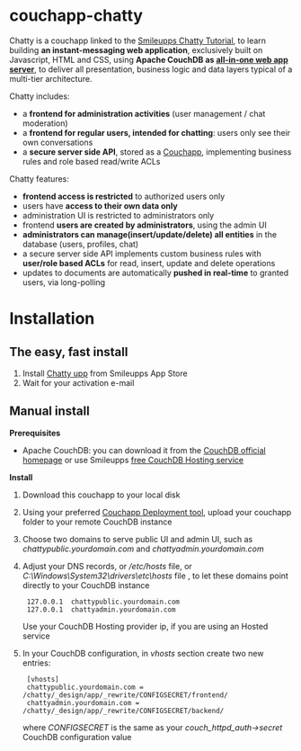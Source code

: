 # couchapp-chatty

Chatty is a couchapp linked to the [Smileupps Chatty Tutorial](https://www.smileupps/couchapp-tutorial-chatty), to learn building **an instant-messaging web application**, exclusively built on Javascript, HTML and CSS, using **Apache CouchDB as [all-in-one web app server](https://www.smileupps/couchdb-all-in-one-web-app-server)**, to deliver all presentation, business logic and data layers typical of a multi-tier architecture.

Chatty includes:

* a **frontend for administration activities** (user management / chat moderation)
* a **frontend for regular users, intended for chatting**: users only see their own conversations
* a **secure server side API**, stored as a [Couchapp](https://www.smileupps.com/couchapps), implementing business rules and role based read/write ACLs

Chatty features:

* **frontend access is restricted** to authorized users only
* users have **access to their own data only**
* administration UI is restricted to administrators only
* frontend **users are created by administrators**, using the admin UI
* **administrators can manage(insert/update/delete) all entities** in the database (users, profiles, chat)
* a secure server side API implements custom business rules with **user/role based ACLs** for read, insert, update and delete operations
* updates to documents are automatically **pushed in real-time** to granted users, via long-polling

# Installation

## The easy, fast install

1. Install [Chatty upp](https://www.smileupps.com/store/apps/chatty-couchapp-tutorial) from Smileupps App Store
2. Wait for your activation e-mail 

## Manual install

**Prerequisites**

* Apache CouchDB: you can download it from the [CouchDB official homepage](http://couchdb.apache.org) or use Smileupps [free CouchDB Hosting service](https://www.smileupps.com/couchdb-hosting)

**Install**

1. Download this couchapp to your local disk
2. Using your preferred [Couchapp Deployment tool](https://www.smileupps.com/wiki), upload your couchapp folder to your remote CouchDB instance
3. Choose two domains to serve public UI and admin UI, such as *chattypublic.yourdomain.com* and *chattyadmin.yourdomain.com*  
4. Adjust your DNS records, or */etc/hosts* file, or *C:\Windows\System32\drivers\etc\hosts* file , to let these domains point directly to your CouchDB instance

        127.0.0.1  chattypublic.yourdomain.com
        127.0.0.1  chattyadmin.yourdomain.com
        
    Use your CouchDB Hosting provider ip, if you are using an Hosted service
        
5. In your CouchDB configuration, in *vhosts* section create two new entries:

        [vhosts]
        chattypublic.yourdomain.com = /chatty/_design/app/_rewrite/CONFIGSECRET/frontend/
        chattyadmin.yourdomain.com = /chatty/_design/app/_rewrite/CONFIGSECRET/backend/

    where *CONFIGSECRET* is the same as your *couch_httpd_auth->secret* CouchDB configuration value


